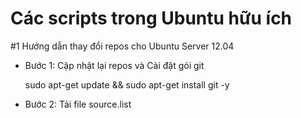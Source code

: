 Các scripts trong Ubuntu hữu ích  
=======

#1 Hướng dẫn thay đổi repos cho Ubuntu Server 12.04

- Bước 1: Cập nhật lại repos và Cài đặt gói git

    sudo apt-get update && sudo apt-get install git -y

- Bước 2: Tải file source.list 


